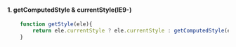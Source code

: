 #### 1. getComputedStyle & currentStyle(IE9-)
```javascript
    function getStyle(ele){
    	return ele.currentStyle ? ele.currentStyle : getComputedStyle(ele, null);
    }
```
